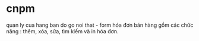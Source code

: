 # cnpm
quan ly cua hang ban do go noi that - form hóa đơn bán hàng
gồm các chức năng : thêm, xóa, sửa, tìm kiếm và in hóa đơn.
